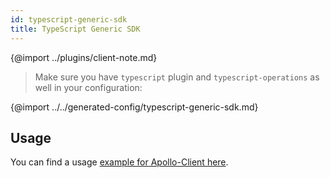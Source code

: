 ```yaml
---
id: typescript-generic-sdk
title: TypeScript Generic SDK
---
```


{@import ../plugins/client-note.md}

> Make sure you have `typescript` plugin and `typescript-operations` as well in your configuration:

{@import ../../generated-config/typescript-generic-sdk.md}

## Usage

You can find a usage [example for Apollo-Client here](https://gist.github.com/akozhemiakin/731b0c1e99eb89b01f80f08f9146b6b6).

